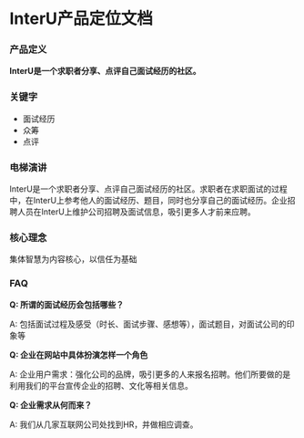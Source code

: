 # InterU产品定位文档


### 产品定义

**InterU是一个求职者分享、点评自己面试经历的社区。**

### 关键字

- 面试经历
- 众筹
- 点评

### 电梯演讲

InterU是一个求职者分享、点评自己面试经历的社区。求职者在求职面试的过程中，在InterU上参考他人的面试经历、题目，同时也分享自己的面试经历。企业招聘人员在InterU上维护公司招聘及面试信息，吸引更多人才前来应聘。

### 核心理念

集体智慧为内容核心，以信任为基础

### FAQ

**Q: 所谓的面试经历会包括哪些？**

A: 包括面试过程及感受（时长、面试步骤、感想等），面试题目，对面试公司的印象等

**Q: 企业在网站中具体扮演怎样一个角色**

A: 企业用户需求：强化公司的品牌，吸引更多的人来报名招聘。他们所要做的是利用我们的平台宣传企业的招聘、文化等相关信息。

**Q: 企业需求从何而来？**

A: 我们从几家互联网公司处找到HR，并做相应调查。
